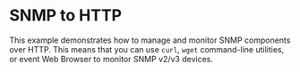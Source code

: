 SNMP to HTTP
====
This example demonstrates how to manage and monitor SNMP components over HTTP. This means that you can use `curl`, `wget` command-line utilities, or event Web Browser to monitor SNMP v2/v3 devices.
